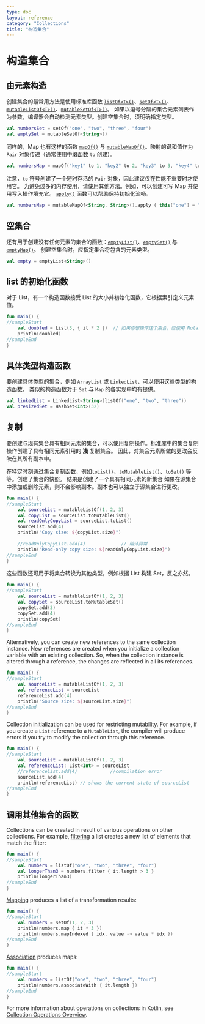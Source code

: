 ```yaml
---
type: doc
layout: reference
category: "Collections"
title: "构造集合"
---
```


# 构造集合

## 由元素构造

创建集合的最常用方法是使用标准库函数 [`listOf<T>()`](https://kotlinlang.org/api/latest/jvm/stdlib/kotlin.collections/list-of.html)、[`setOf<T>()`](https://kotlinlang.org/api/latest/jvm/stdlib/kotlin.collections/set-of.html)、[`mutableListOf<T>()`](https://kotlinlang.org/api/latest/jvm/stdlib/kotlin.collections/mutable-list-of.html)、[`mutableSetOf<T>()`](https://kotlinlang.org/api/latest/jvm/stdlib/kotlin.collections/mutable-set-of.html)。
如果以逗号分隔的集合元素列表作为参数，编译器会自动检测元素类型。创建空集合时，须明确指定类型。

<div class="sample" markdown="1" theme="idea" data-highlight-only>

```kotlin
val numbersSet = setOf("one", "two", "three", "four")
val emptySet = mutableSetOf<String>()
```
</div>

同样的，Map 也有这样的函数 [`mapOf()`](https://kotlinlang.org/api/latest/jvm/stdlib/kotlin.collections/map-of.html) 与 [`mutableMapOf()`](https://kotlinlang.org/api/latest/jvm/stdlib/kotlin.collections/mutable-map-of.html)。映射的键和值作为 `Pair` 对象传递（通常使用中缀函数 `to` 创建）。

<div class="sample" markdown="1" theme="idea" data-highlight-only>

```kotlin
val numbersMap = mapOf("key1" to 1, "key2" to 2, "key3" to 3, "key4" to 1)
```
</div>

注意，`to` 符号创建了一个短时存活的 `Pair` 对象，因此建议仅在性能不重要时才使用它。
为避免过多的内存使用，请使用其他方法。例如，可以创建可写 Map 并使用写入操作填充它。
[`apply()`](scope-functions.html#apply) 函数可以帮助保持初始化流畅。

<div class="sample" markdown="1" theme="idea" data-highlight-only>

```kotlin
val numbersMap = mutableMapOf<String, String>().apply { this["one"] = "1"; this["two"] = "2" }
```
</div>

## 空集合

还有用于创建没有任何元素的集合的函数：[`emptyList()`](https://kotlinlang.org/api/latest/jvm/stdlib/kotlin.collections/empty-list.html)、[`emptySet()`](https://kotlinlang.org/api/latest/jvm/stdlib/kotlin.collections/empty-set.html) 与 [`emptyMap()`](https://kotlinlang.org/api/latest/jvm/stdlib/kotlin.collections/empty-map.html)。
创建空集合时，应指定集合将包含的元素类型。

<div class="sample" markdown="1" theme="idea" data-highlight-only>

```kotlin
val empty = emptyList<String>()
```
</div>

## list 的初始化函数

对于 List，有一个构造函数接受 List 的大小并初始化函数，它根据索引定义元素值。

<div class="sample" markdown="1" theme="idea" data-min-compiler-version="1.3">

```kotlin
fun main() {
//sampleStart
    val doubled = List(3, { it * 2 })  // 如果你想操作这个集合，应使用 MutableList
    println(doubled)
//sampleEnd
}
```
</div>

## 具体类型构造函数

要创建具体类型的集合，例如 `ArrayList` 或 `LinkedList`，可以使用这些类型的构造函数。
类似的构造函数对于 `Set` 与 `Map` 的各实现中均有提供。

<div class="sample" markdown="1" theme="idea" data-highlight-only>

```kotlin
val linkedList = LinkedList<String>(listOf("one", "two", "three"))
val presizedSet = HashSet<Int>(32)
```
</div>

## 复制

要创建与现有集合具有相同元素的集合，可以使用复制操作。标准库中的集合复制操作创建了具有相同元素引用的 __浅__ 复制集合。
因此，对集合元素所做的更改会反映在其所有副本中。

在特定时刻通过集合复制函数，例如[`toList()`](https://kotlinlang.org/api/latest/jvm/stdlib/kotlin.collections/to-list.html)、[`toMutableList()`](https://kotlinlang.org/api/latest/jvm/stdlib/kotlin.collections/to-mutable-list.html)、[`toSet()`](https://kotlinlang.org/api/latest/jvm/stdlib/kotlin.collections/to-set.html) 等等。创建了集合的快照。
结果是创建了一个具有相同元素的新集合
如果在源集合中添加或删除元素，则不会影响副本。副本也可以独立于源集合进行更改。

<div class="sample" markdown="1" theme="idea" data-min-compiler-version="1.3">

```kotlin
fun main() {
//sampleStart
    val sourceList = mutableListOf(1, 2, 3)
    val copyList = sourceList.toMutableList()
    val readOnlyCopyList = sourceList.toList()
    sourceList.add(4)
    println("Copy size: ${copyList.size}")   
    
    //readOnlyCopyList.add(4)             // 编译异常
    println("Read-only copy size: ${readOnlyCopyList.size}")
//sampleEnd
}
```
</div>

这些函数还可用于将集合转换为其他类型，例如根据 List 构建 Set，反之亦然。

<div class="sample" markdown="1" theme="idea" data-min-compiler-version="1.3">

```kotlin
fun main() {
//sampleStart
    val sourceList = mutableListOf(1, 2, 3)    
    val copySet = sourceList.toMutableSet()
    copySet.add(3)
    copySet.add(4)    
    println(copySet)
//sampleEnd
}
```
</div>

Alternatively, you can create new references to the same collection instance. New references are created when you initialize a collection variable with an existing collection.
So, when the collection instance is altered through a reference, the changes are reflected in all its references.

<div class="sample" markdown="1" theme="idea" data-min-compiler-version="1.3">

```kotlin
fun main() {
//sampleStart
    val sourceList = mutableListOf(1, 2, 3)
    val referenceList = sourceList
    referenceList.add(4)
    println("Source size: ${sourceList.size}")
//sampleEnd
}
```
</div>

Collection initialization can be used for restricting mutability. For example, if you create a `List` reference to a `MutableList`, the compiler will produce errors if you try to modify the collection through this reference.

<div class="sample" markdown="1" theme="idea" data-min-compiler-version="1.3">

```kotlin
fun main() {
//sampleStart 
    val sourceList = mutableListOf(1, 2, 3)
    val referenceList: List<Int> = sourceList
    //referenceList.add(4)            //compilation error
    sourceList.add(4)
    println(referenceList) // shows the current state of sourceList
//sampleEnd
}
```
</div>

## 调用其他集合的函数

Collections can be created in result of various operations on other collections. For example, [filtering](collection-filtering.html) a list creates a new list of elements that match the filter:

<div class="sample" markdown="1" theme="idea" data-min-compiler-version="1.3">

```kotlin
fun main() {
//sampleStart 
    val numbers = listOf("one", "two", "three", "four")  
    val longerThan3 = numbers.filter { it.length > 3 }
    println(longerThan3)
//sampleEnd
}
```
</div>

[Mapping](collection-transformations.html#映射) produces a list of a transformation results:

<div class="sample" markdown="1" theme="idea" data-min-compiler-version="1.3">

```kotlin
fun main() {
//sampleStart 
    val numbers = setOf(1, 2, 3)
    println(numbers.map { it * 3 })
    println(numbers.mapIndexed { idx, value -> value * idx })
//sampleEnd
}
```
</div>

[Association](collection-transformations.html#关联) produces maps:

<div class="sample" markdown="1" theme="idea" data-min-compiler-version="1.3">

```kotlin
fun main() {
//sampleStart
    val numbers = listOf("one", "two", "three", "four")
    println(numbers.associateWith { it.length })
//sampleEnd
}
```
</div>

For more information about operations on collections in Kotlin, see [Collection Operations Overview](collection-operations.html).
